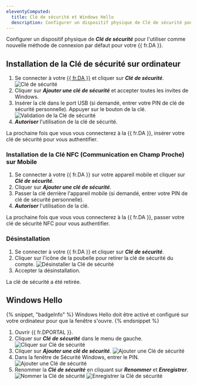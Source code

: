 ```yaml
---
eleventyComputed:
  title: Clé de sécurité et Windows Hello
  description: Configurer un dispositif physique de Clé de sécurité pour l'utiliser comme nouvelle méthode de connexion par défaut pour votre {{ fr.DA }}.
---
```

Configurer un dispositif physique de ***Clé de sécurité*** pour l'utiliser comme nouvelle méthode de connexion par défaut pour votre {{ fr.DA }}.

## Installation de la Clé de sécurité sur ordinateur

1. Se connecter à votre [{{ fr.DA }}](https://portal.devolutions.com/) et cliquer sur ***Clé de sécurité***.
![Clé de sécurité](https://cdnweb.devolutions.net/docs/docs_en_cloud_Cloud4018.png)
1. Cliquer sur ***Ajouter une clé de sécurité*** et accepter toutes les invites de Windows.
1. Insérer la clé dans le port USB (si demandé, entrer votre PIN de clé de sécurité personnelle). Appuyer sur le bouton de la clé.
![Validation de la Clé de sécurité](https://cdnweb.devolutions.net/docs/docs_en_cloud_Cloud4019.png)
1. ***Autoriser*** l'utilisation de la clé de sécurité.

La prochaine fois que vous vous connecterez à la {{ fr.DA }}, insérer votre clé de sécurité pour vous authentifier.

### Installation de la Clé NFC (Communication en Champ Proche) sur Mobile

1. Se connecter à votre {{ fr.DA }} sur votre appareil mobile et cliquer sur ***Clé de sécurité***.
1. Cliquer sur ***Ajouter une clé de sécurité***.
1. Passer la clé derrière l'appareil mobile (si demandé, entrer votre PIN de clé de sécurité personnelle).
1. ***Autoriser*** l'utilisation de la clé.

La prochaine fois que vous vous connecterez à la {{ fr.DA }}, passer votre clé de sécurité NFC pour vous authentifier.

### Désinstallation

1. Se connecter à votre {{ fr.DA }} et cliquer sur ***Clé de sécurité***.
1. Cliquer sur l'icône de la poubelle pour retirer la clé de sécurité du compte.
![Désinstaller la Clé de sécurité](https://cdnweb.devolutions.net/docs/docs_en_cloud_Cloud4081.png)
1. Accepter la désinstallation.

La clé de sécurité a été retirée.
## Windows Hello

{% snippet, "badgeInfo" %}
Windows Hello doit être activé et configuré sur votre ordinateur pour que la fenêtre s'ouvre.
{% endsnippet %}

1.	Ouvrir {{ fr.DPORTAL }}.
1.	Cliquer sur ***Clé de sécurité*** dans le menu de gauche.
![Cliquer sur Clé de sécurité](https://cdnweb.devolutions.net/docs/docs_en_cloud_Cloud4076.png)
1. Cliquer sur ***Ajouter une clé de sécurité***.
![Ajouter une Clé de sécurité](https://cdnweb.devolutions.net/docs/docs_en_cloud_Cloud2003.png)
1. Dans la fenêtre de Sécurité Windows, entrer le PIN.
![Ajouter une Clé de sécurité](https://cdnweb.devolutions.net/docs/docs_en_cloud_Cloud2006.png)
1. Renommer la ***Clé de sécurité*** en cliquant sur ***Renommer*** et ***Enregistrer***.
![Nommer la Clé de sécurité](https://cdnweb.devolutions.net/docs/docs_en_cloud_Cloud2004.png)
![Enregistrer la Clé de sécurité](https://cdnweb.devolutions.net/docs/docs_en_cloud_Cloud2005.png)
